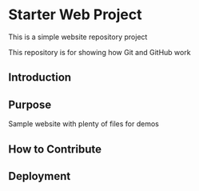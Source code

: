 # Starter Web Project

This is a simple website repository project

This repository is for showing how Git and GitHub work

## Introduction

## Purpose

Sample website with plenty of files for demos

## How to Contribute

## Deployment